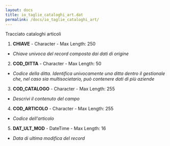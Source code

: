 ```yaml
---
layout: docs
title: io_taglie_cataloghi_art.dat
permalink: /docs/io_taglie_cataloghi_art/
---
```


Tracciato cataloghi articoli

1. **CHIAVE** - Character - Max Length: 250
  * *Chiave univoca del record composta dai dati di origine*
2. **COD_DITTA** - Character - Max Length: 50
  * *Codice della ditta. Identifica univocamente una ditta dentro il gestionale che, nel caso sia multisocietario, può contenere dati di più aziende*
3. **COD_CATALOGO** - Character - Max Length: 255
  * *Descrivi il contenuto del campo*
4. **COD_ARTICOLO** - Character - Max Length: 255
  * *Codice dell'articolo*
5. **DAT_ULT_MOD** - DateTime - Max Length: 16
  * *Data di ultima modifica del record*

